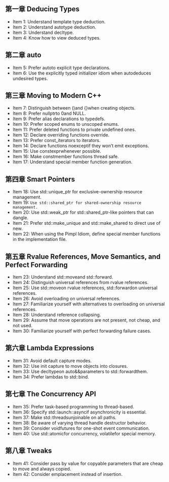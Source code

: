 ## 第一章 Deducing Types
- Item 1:  Understand template type deduction. 
- Item 2:  Understand autotype deduction.
- Item 3:  Understand decltype. 
- Item 4:  Know how to view deduced types. 


## 第二章 auto
- Item 5:  Prefer autoto explicit type declarations. 
- Item 6:  Use the explicitly typed initializer idiom when autodeduces undesired types. 


## 第三章 Moving to Modern C++
- Item 7:  Distinguish between ()and {}when creating objects.
- Item 8: Prefer nullptrto 0and NULL.  
- Item 9:  Prefer alias declarations to typedefs. 
- Item 10:  Prefer scoped enums to unscoped enums.
- Item 11:  Prefer deleted functions to private undefined ones. 
- Item 12:  Declare overriding functions override. 
- Item 13:  Prefer const_iterators to iterators.
- Item 14:  Declare functions noexceptif they won’t emit exceptions.   
- Item 15:  Use constexprwhenever possible.  
- Item 16:  Make constmember functions thread safe.   
- Item 17:  Understand special member function generation. 


## 第四章 Smart Pointers
- Item 18:  Use std::unique_ptr for exclusive-ownership resource management.  
- Item 19:  `Use std::shared_ptr for shared-ownership resource management.`  
- Item 20:  Use std::weak_ptr for std::shared_ptr-like pointers that can dangle.   
- Item 21:  Prefer std::make_unique and std::make_shared to direct use of new.   
- Item 22:  When using the Pimpl Idiom, define special member functions in the implementation file. 


## 第五章 Rvalue References, Move Semantics, and Perfect Forwarding
- Item 23:  Understand std::moveand std::forward.   
- Item 24:  Distinguish universal references from rvalue references. 
- Item 25:  Use std::moveon rvalue references, std::forwardon universal references.   
- Item 26:  Avoid overloading on universal references.   
- Item 27:  Familiarize yourself with alternatives to overloading on universal references.   
- Item 28:  Understand reference collapsing.   
- Item 29:  Assume that move operations are not present, not cheap, and not used.    
- Item 30:  Familiarize yourself with perfect forwarding failure cases.    


## 第六章 Lambda Expressions  
- Item 31:  Avoid default capture modes.  
- Item 32:  Use init capture to move objects into closures.  
- Item 33:  Use decltypeon auto&&parameters to std::forwardthem. 
- Item 34:  Prefer lambdas to std::bind. 


## 第七章 The Concurrency API
- Item 35:  Prefer task-based programming to thread-based.   
- Item 36:  Specify std::launch::asyncif asynchronicity is essential. 
- Item 37:  Make std::threadsunjoinable on all paths.   
- Item 38:  Be aware of varying thread handle destructor behavior.   
- Item 39:  Consider voidfutures for one-shot event communication.    
- Item 40:  Use std::atomicfor concurrency, volatilefor special memory.    


## 第八章 Tweaks
- Item 41:  Consider pass by value for copyable parameters that are cheap to move and always copied.   
- Item 42:  Consider emplacement instead of insertion.   
